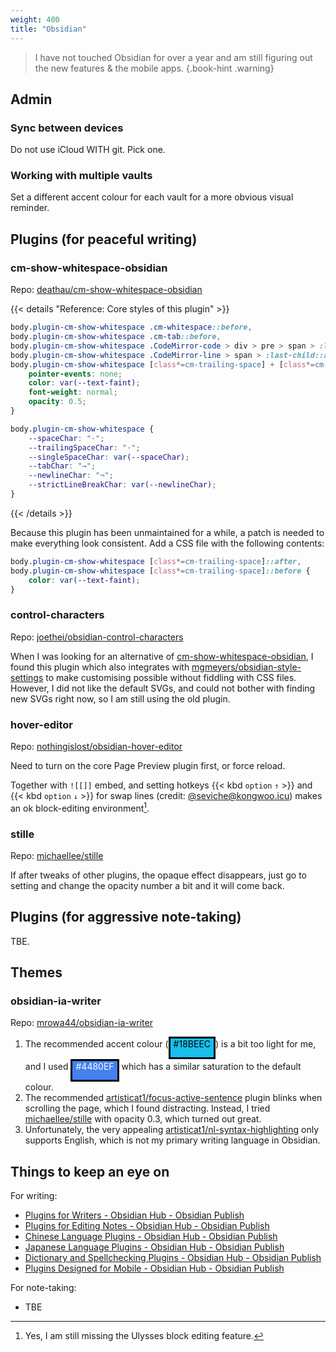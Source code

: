 ```yaml
---
weight: 400
title: "Obsidian"
---
```


> I have not touched Obsidian for over a year and am still figuring out the new features \& the mobile apps.
{.book-hint .warning}

## Admin

### Sync between devices

Do not use iCloud WITH git. Pick one.


### Working with multiple vaults

Set a different accent colour for each vault for a more obvious visual reminder.



## Plugins \(for peaceful writing\)

### cm-show-whitespace-obsidian

Repo: [deathau/cm-show-whitespace-obsidian](https://github.com/deathau/cm-show-whitespace-obsidian)

{{< details "Reference: Core styles of this plugin" >}}
```css
body.plugin-cm-show-whitespace .cm-whitespace::before,
body.plugin-cm-show-whitespace .cm-tab::before,
body.plugin-cm-show-whitespace .CodeMirror-code > div > pre > span > :last-child:after,
body.plugin-cm-show-whitespace .CodeMirror-line > span > :last-child::after,
body.plugin-cm-show-whitespace [class*=cm-trailing-space] + [class*=cm-trailing-space]:last-child::after {
    pointer-events: none;
    color: var(--text-faint);
    font-weight: normal;
    opacity: 0.5;
}

body.plugin-cm-show-whitespace {
    --spaceChar: "·";
    --trailingSpaceChar: "·";
    --singleSpaceChar: var(--spaceChar);
    --tabChar: "→";
    --newlineChar: "¬";
    --strictLineBreakChar: var(--newlineChar);
}
```
{{< /details >}}

Because this plugin has been unmaintained for a while, a patch is needed to make everything look consistent. Add a CSS file with the following contents:

```css
body.plugin-cm-show-whitespace [class*=cm-trailing-space]::after,
body.plugin-cm-show-whitespace [class*=cm-trailing-space]::before {
    color: var(--text-faint);
}
```

### control-characters

Repo: [joethei/obsidian-control-characters](https://github.com/joethei/obsidian-control-characters)

When I was looking for an alternative of [cm-show-whitespace-obsidian](#cm-show-whitespace-obsidian), I found this plugin which also integrates with [mgmeyers/obsidian-style-settings](https://github.com/mgmeyers/obsidian-style-settings) to make customising possible without fiddling with CSS files. However, I did not like the default SVGs, and could not bother with finding new SVGs right now, so I am still using the old plugin.

### hover-editor

Repo: [nothingislost/obsidian-hover-editor](https://github.com/nothingislost/obsidian-hover-editor)

Need to turn on the core Page Preview plugin first, or force reload.

Together with `![[]]` embed, and setting hotkeys {{< kbd `option` `↑` >}} and {{< kbd `option` `↓` >}} for swap lines \(credit: [@seviche@kongwoo.icu](https://kongwoo.icu/users/seviche)\) makes an ok block-editing environment[^ulysses].

[^ulysses]: Yes, I am still missing the Ulysses block editing feature.

### stille

Repo: [michaellee/stille](https://github.com/michaellee/stille)

If after tweaks of other plugins, the opaque effect disappears, just go to setting and change the opacity number a bit and it will come back.


## Plugins \(for aggressive note-taking\)

TBE.


## Themes

### obsidian-ia-writer

Repo: [mrowa44/obsidian-ia-writer](https://github.com/mrowa44/obsidian-ia-writer)

1. The recommended accent colour \(<div title="#18BEEC" style="height: 30px; background-color: #18BEEC; display: inline-block; border-style: solid; border-color: black; color:black; padding-left: 5px; padding-right: 5px;">#18BEEC</div>\) is a bit too light for me, and I used <div title="#4480EF" style="height: 30px; background-color: #4480EF; display: inline-block; border-style: solid; border-color: black; color:white; padding-left: 5px; padding-right: 5px;">#4480EF</div> which has a similar saturation to the default colour.
1. The recommended [artisticat1/focus-active-sentence](https://github.com/artisticat1/focus-active-sentence) plugin blinks when scrolling the page, which I found distracting. Instead, I tried [michaellee/stille](https://github.com/michaellee/stille) with opacity 0.3, which turned out great.
1. Unfortunately, the very appealing [artisticat1/nl-syntax-highlighting](https://github.com/artisticat1/nl-syntax-highlighting) only supports English, which is not my primary writing language in Obsidian.


## Things to keep an eye on

For writing:

- [Plugins for Writers - Obsidian Hub - Obsidian Publish](https://publish.obsidian.md/hub/02+-+Community+Expansions/02.01+Plugins+by+Category/Plugins+for+Writers)
- [Plugins for Editing Notes - Obsidian Hub - Obsidian Publish](https://publish.obsidian.md/hub/02+-+Community+Expansions/02.01+Plugins+by+Category/Plugins+for+Editing+Notes)
- [Chinese Language Plugins - Obsidian Hub - Obsidian Publish](https://publish.obsidian.md/hub/02+-+Community+Expansions/02.01+Plugins+by+Category/Chinese+Language+Plugins)
- [Japanese Language Plugins - Obsidian Hub - Obsidian Publish](https://publish.obsidian.md/hub/02+-+Community+Expansions/02.01+Plugins+by+Category/Japanese+Language+Plugins)
- [Dictionary and Spellchecking Plugins - Obsidian Hub - Obsidian Publish](https://publish.obsidian.md/hub/02+-+Community+Expansions/02.01+Plugins+by+Category/Dictionary+and+Spellchecking+Plugins)
- [Plugins Designed for Mobile - Obsidian Hub - Obsidian Publish](https://publish.obsidian.md/hub/02+-+Community+Expansions/02.01+Plugins+by+Category/Plugins+Designed+for+Mobile)

For note-taking:

- TBE
